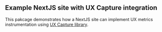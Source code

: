 ## Example NextJS site with UX Capture integration

This pakcage demonstrates how a NextJS site can implement UX metrics instrumentation using [UX Capture library](https://github.com/ux-capture/ux-capture).
